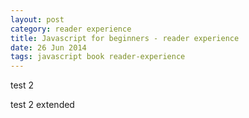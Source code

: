 ```yaml
---
layout: post
category: reader experience
title: Javascript for beginners - reader experience
date: 26 Jun 2014
tags: javascript book reader-experience
---
```


test 2


test 2  extended
